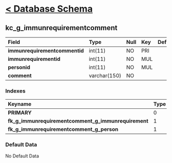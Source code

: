 # [< Database Schema](DatabaseSchema.md) #

## kc\_g\_immunrequirementcomment ##
| **Field** | Type | Null | Key | Default | Extra | Comment |
|:----------|:-----|:-----|:----|:--------|:------|:--------|
| **immunrequirementcommentid** | int(11) | NO | PRI |  | auto\_increment |  |
| **immunrequirementid** | int(11) | NO | MUL |  |  |  |
| **personid** | int(11) | NO | MUL |  |  |  |
| **comment** | varchar(150) | NO |  |  |  |  |


### Indexes ###
| **Keyname** | Type | Unique | Packed | Column | Seq | Cardinality | Collation | Null | Comment |
|:------------|:-----|:-------|:-------|:-------|:----|:------------|:----------|:-----|:--------|
| **PRIMARY** | 0 | 0 | 0 | immunrequirementcommentid | 1 | 0 | A | 0 | 0 |
| **fk\_g\_immunrequirementcomment\_g\_immunrequirement** | 1 | 1 | 1 | immunrequirementid | 1 |  | A | 1 | 1 |
| **fk\_g\_immunrequirementcomment\_g\_person** | 1 | 1 | 1 | personid | 1 |  | A | 1 | 1 |


### Default Data ###
No Default Data